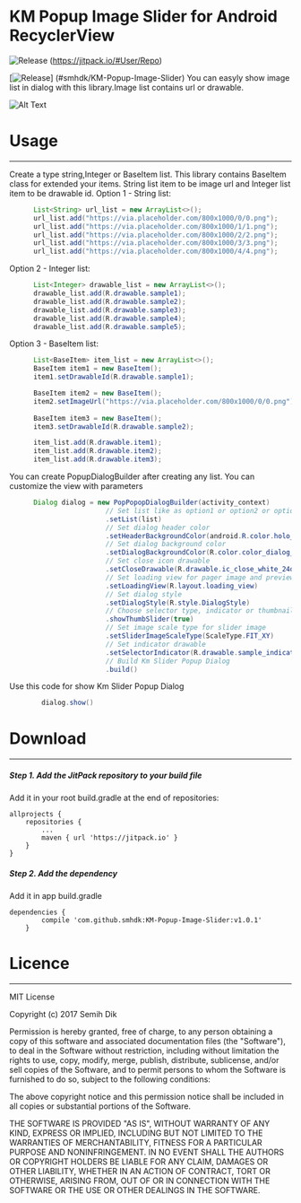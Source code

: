 KM Popup Image Slider for Android RecyclerView
=============
![Release](https://jitpack.io/v/smhdk/KM-Popup-Image-Slider.svg)
(https://jitpack.io/#User/Repo)

[![Release](https://jitpack.io/v/smhdk/KM-Popup-Image-Slider.svg)]
(#smhdk/KM-Popup-Image-Slider)
You can easyly show image list in dialog with this library.Image list contains url or drawable.  

![Alt Text](https://media.giphy.com/media/1gdieueHJ6ru6jPBCR/giphy.gif)
# Usage
-------------
Create a type string,Integer or BaseItem list. This library contains BaseItem class for extended your items.
String list item to be image url and Integer list item to be drawable id.
Option 1 - String list: 
```java
      List<String> url_list = new ArrayList<>();
      url_list.add("https://via.placeholder.com/800x1000/0/0.png");
      url_list.add("https://via.placeholder.com/800x1000/1/1.png");
      url_list.add("https://via.placeholder.com/800x1000/2/2.png");
      url_list.add("https://via.placeholder.com/800x1000/3/3.png");
      url_list.add("https://via.placeholder.com/800x1000/4/4.png");
```

Option 2 - Integer list: 
```java
      List<Integer> drawable_list = new ArrayList<>();
      drawable_list.add(R.drawable.sample1);
      drawable_list.add(R.drawable.sample2);
      drawable_list.add(R.drawable.sample3);
      drawable_list.add(R.drawable.sample4);
      drawable_list.add(R.drawable.sample5);
```

Option 3 - BaseItem list: 
```java
      List<BaseItem> item_list = new ArrayList<>();
      BaseItem item1 = new BaseItem();
      item1.setDrawableId(R.drawable.sample1);

      BaseItem item2 = new BaseItem();
      item2.setImageUrl("https://via.placeholder.com/800x1000/0/0.png");
      
      BaseItem item3 = new BaseItem();
      item3.setDrawableId(R.drawable.sample2);

      item_list.add(R.drawable.item1);
      item_list.add(R.drawable.item2);
      item_list.add(R.drawable.item3);
```
You can create PopupDialogBuilder after creating any list. You can customize the view with parameters

```java
      Dialog dialog = new PopPopopDialogBuilder(activity_context)
                        // Set list like as option1 or option2 or option3
                        .setList(list)
                        // Set dialog header color
                        .setHeaderBackgroundColor(android.R.color.holo_blue_light)
                        // Set dialog background color
                        .setDialogBackgroundColor(R.color.color_dialog_bg)
                        // Set close icon drawable
                        .setCloseDrawable(R.drawable.ic_close_white_24dp)
                        // Set loading view for pager image and preview image
                        .setLoadingView(R.layout.loading_view)
                        // Set dialog style
                        .setDialogStyle(R.style.DialogStyle)
                        // Choose selector type, indicator or thumbnail 
                        .showThumbSlider(true)
                        // Set image scale type for slider image
                        .setSliderImageScaleType(ScaleType.FIT_XY)
                        // Set indicator drawable
                        .setSelectorIndicator(R.drawable.sample_indicator_selector)
                        // Build Km Slider Popup Dialog
                        .build()
```
Use this code for show Km Slider Popup Dialog
```java
        dialog.show()
```

# Download
-------------
##### Step 1. Add the JitPack repository to your build file
Add it in your root build.gradle at the end of repositories:

	allprojects {
		repositories {
			...
			maven { url 'https://jitpack.io' }
		}
	}
##### Step 2. Add the dependency
Add it in app build.gradle
```
dependencies {
	    compile 'com.github.smhdk:KM-Popup-Image-Slider:v1.0.1'
	}
```
  
# Licence
-------------
MIT License

Copyright (c) 2017 Semih Dik

Permission is hereby granted, free of charge, to any person obtaining a copy
of this software and associated documentation files (the "Software"), to deal
in the Software without restriction, including without limitation the rights
to use, copy, modify, merge, publish, distribute, sublicense, and/or sell
copies of the Software, and to permit persons to whom the Software is
furnished to do so, subject to the following conditions:

The above copyright notice and this permission notice shall be included in all
copies or substantial portions of the Software.

THE SOFTWARE IS PROVIDED "AS IS", WITHOUT WARRANTY OF ANY KIND, EXPRESS OR
IMPLIED, INCLUDING BUT NOT LIMITED TO THE WARRANTIES OF MERCHANTABILITY,
FITNESS FOR A PARTICULAR PURPOSE AND NONINFRINGEMENT. IN NO EVENT SHALL THE
AUTHORS OR COPYRIGHT HOLDERS BE LIABLE FOR ANY CLAIM, DAMAGES OR OTHER
LIABILITY, WHETHER IN AN ACTION OF CONTRACT, TORT OR OTHERWISE, ARISING FROM,
OUT OF OR IN CONNECTION WITH THE SOFTWARE OR THE USE OR OTHER DEALINGS IN THE
SOFTWARE.
